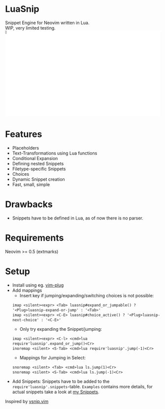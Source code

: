 # LuaSnip
Snippet Engine for Neovim written in Lua.  
WIP, very limited testing.  
![Javadoc](./Examples/javadoc.gif)

# Features
- Placeholders
- Text-Transformations using Lua functions
- Conditional Expansion
- Defining nested Snippets
- Filetype-specific Snippets
- Choices
- Dynamic Snippet creation
- Fast, small, simple

# Drawbacks
- Snippets have to be defined in Lua, as of now there is no parser.

# Requirements
Neovim >= 0.5 (extmarks)

# Setup
- Install using eg. [vim-plug](https://github.com/junegunn/vim-plug)
- Add mappings  
  - Insert key if jumping/expanding/switching choices is not possible:
  ```vim
  imap <silent><expr> <Tab> luasnip#expand_or_jumpable() ? '<Plug>luasnip-expand-or-jump' : '<Tab>'
  imap <silent><expr> <C-E> luasnip#choice_active() ? '<Plug>luasnip-next-choice' : '<C-E>'
  ```
  - Only try expanding the Snippet/jumping:
  ```vim
  imap <silent><expr> <C-l> <cmd>lua require'luasnip'.expand_or_jump()<Cr>
  inoremap <silent> <S-Tab> <cmd>lua require'luasnip'.jump(-1)<Cr>
  ```
  - Mappings for Jumping in Select:
  ```vim
  snoremap <silent> <Tab> <cmd>lua ls.jump(1)<Cr>
  snoremap <silent> <S-Tab> <cmd>lua ls.jump(-1)<Cr>
  ```
- Add Snippets: Snippets have to be added to the `require'luasnip'.snippets`-table.
`Examples` contains more details, for actual snippets take a look at [my Snippets](https://github.com/L3MON4D3/Dotfiles/blob/master/.config/nvim/lua/snips.lua).

Inspired by [vsnip.vim](https://github.com/hrsh7th/vim-vsnip/)
